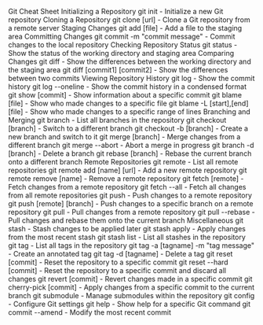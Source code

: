 Git Cheat Sheet
Initializing a Repository
git init - Initialize a new Git repository
Cloning a Repository
git clone [url] - Clone a Git repository from a remote server
Staging Changes
git add [file] - Add a file to the staging area
Committing Changes
git commit -m "commit message" - Commit changes to the local repository
Checking Repository Status
git status - Show the status of the working directory and staging area
Comparing Changes
git diff - Show the differences between the working directory and the staging area
git diff [commit1] [commit2] - Show the differences between two commits
Viewing Repository History
git log - Show the commit history
git log --oneline - Show the commit history in a condensed format
git show [commit] - Show information about a specific commit
git blame [file] - Show who made changes to a specific file
git blame -L [start],[end] [file] - Show who made changes to a specific range of lines
Branching and Merging
git branch - List all branches in the repository
git checkout [branch] - Switch to a different branch
git checkout -b [branch] - Create a new branch and switch to it
git merge [branch] - Merge changes from a different branch
git merge --abort - Abort a merge in progress
git branch -d [branch] - Delete a branch
git rebase [branch] - Rebase the current branch onto a different branch
Remote Repositories
git remote - List all remote repositories
git remote add [name] [url] - Add a new remote repository
git remote remove [name] - Remove a remote repository
git fetch [remote] - Fetch changes from a remote repository
git fetch --all - Fetch all changes from all remote repositories
git push - Push changes to a remote repository
git push [remote] [branch] - Push changes to a specific branch on a remote repository
git pull - Pull changes from a remote repository
git pull --rebase - Pull changes and rebase them onto the current branch
Miscellaneous
git stash - Stash changes to be applied later
git stash apply - Apply changes from the most recent stash
git stash list - List all stashes in the repository
git tag - List all tags in the repository
git tag -a [tagname] -m "tag message" - Create an annotated tag
git tag -d [tagname] - Delete a tag
git reset [commit] - Reset the repository to a specific commit
git reset --hard [commit] - Reset the repository to a specific commit and discard all changes
git revert [commit] - Revert changes made in a specific commit
git cherry-pick [commit] - Apply changes from a specific commit to the current branch
git submodule - Manage submodules within the repository
git config - Configure Git settings
git help - Show help for a specific Git command
git commit --amend - Modify the most recent commit